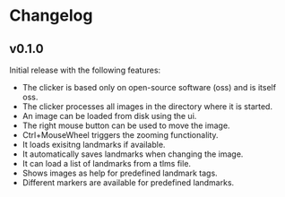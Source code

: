 Changelog
===


v0.1.0
---
Initial release with the following features:

- The clicker is based only on open-source software (oss) and is itself oss.
- The clicker processes all images in the directory where it is started.
- An image can be loaded from disk using the ui.
- The right mouse button can be used to move the image.
- Ctrl+MouseWheel triggers the zooming functionality.
- It loads exisitng landmarks if available.
- It automatically saves landmarks when changing the image.
- It can load a list of landmarks from a tlms file.
- Shows images as help for predefined landmark tags.
- Different markers are available for predefined landmarks.
